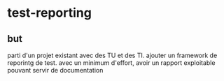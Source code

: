 # test-reporting
## but
parti d'un projet existant avec des TU et des TI.
ajouter un framework de reporintg de test.
avec un minimum d'effort, avoir un rapport exploitable pouvant servir de documentation

